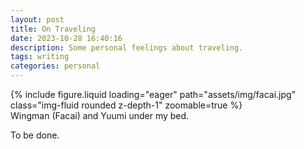 ```yaml
---
layout: post
title: On Traveling
date: 2023-10-28 16:40:16
description: Some personal feelings about traveling.
tags: writing
categories: personal
---
```

<div class="row mt-3">
    <div class="col-sm mt-3 mt-md-0">
        {% include figure.liquid loading="eager" path="assets/img/facai.jpg" class="img-fluid rounded z-depth-1" zoomable=true %}
    </div>
</div>
<div class="caption">
    Wingman (Facai) and Yuumi under my bed.
</div>

To be done.